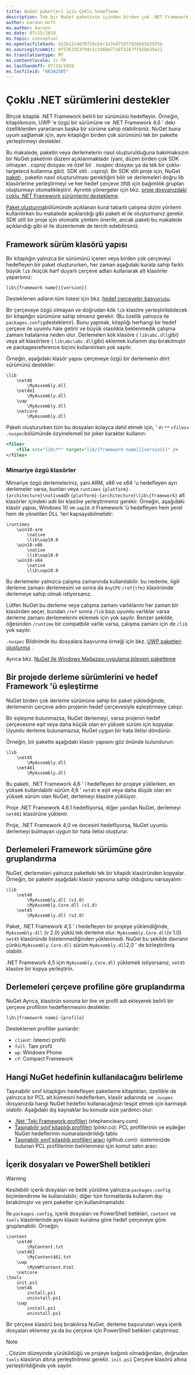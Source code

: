 ```yaml
---
title: NuGet paketleri için Çoklu hedefleme
description: Tek bir NuGet paketinin içinden birden çok .NET Framework sürümünü hedeflemek için çeşitli yöntemlerin açıklaması.
author: karann-msft
ms.author: karann
ms.date: 07/15/2019
ms.topic: conceptual
ms.openlocfilehash: d12b12c4670f5dcb4c1e7e475d77926bd5d3935b
ms.sourcegitcommit: 0f5363353f9dc1c3d68e7718f51b7ff92bb35e21
ms.translationtype: MT
ms.contentlocale: tr-TR
ms.lasthandoff: 07/19/2019
ms.locfileid: "68342505"
---
```

# <a name="support-multiple-net-versions"></a>Çoklu .NET sürümlerini destekler

Birçok kitaplık .NET Framework belirli bir sürümünü hedefleyin. Örneğin, kitaplıkınızın, UWP 'e özgü bir sürümüne ve .NET Framework 4,6 ' deki özelliklerden yararlanan başka bir sürüme sahip olabilirsiniz. NuGet buna uyum sağlamak için, aynı kitaplığın birden çok sürümünü tek bir pakette yerleştirmeyi destekler.

Bu makalede, paketin veya derlemelerin nasıl oluşturulduğuna bakılmaksızın bir NuGet paketinin düzeni açıklanmaktadır (yani, düzen birden çok SDK olmayan *. csproj* dosyası ve özel bir *. nuspec* dosyası ya da tek bir çoklu-targetecd kullanma gibi). SDK stili *. csproj*). Bir SDK stili proje için, NuGet [paketi](../reference/msbuild-targets.md) , paketin nasıl oluşturulması gerektiğini bilir ve derlemeleri doğru lib klasörlerine yerleştirmeyi ve her hedef çerçeve (tfd) için bağımlılık grupları oluşturmayı otomatikleştirir. Ayrıntılı yönergeler için bkz. [proje dosyanızdaki çoklu .NET Framework sürümlerini destekleme](multiple-target-frameworks-project-file.md).

[Paket oluşturma](../create-packages/creating-a-package.md#from-a-convention-based-working-directory)bölümünde açıklanan kural tabanlı çalışma dizini yöntemi kullanılırken bu makalede açıklandığı gibi paketi el ile oluşturmanız gerekir. SDK stili bir proje için otomatik yöntem önerilir, ancak paketi bu makalede açıklandığı gibi el ile düzenlemek de tercih edebilirsiniz.

## <a name="framework-version-folder-structure"></a>Framework sürüm klasörü yapısı

Bir kitaplığın yalnızca bir sürümünü içeren veya birden çok çerçeveyi hedefleyen bir paket oluştururken, her zaman aşağıdaki kurala sahip farklı büyük `lib` /küçük harf duyarlı çerçeve adları kullanarak alt klasörler yaparsınız:

    lib\{framework name}[{version}]

Desteklenen adların tüm listesi için bkz. [hedef çerçeveler başvurusu](../reference/target-frameworks.md#supported-frameworks).

Bir çerçeveye özgü olmayan ve doğrudan kök `lib` klasöre yerleştirilebilecek bir kitaplığın sürümüne sahip olmanız gerekir. (Bu özellik yalnızca ile `packages.config`desteklenir). Bunu yapmak, kitaplığı herhangi bir hedef çerçeve ile uyumlu hale getirir ve büyük olasılıkla beklenmedik çalışma zamanı hatalarına neden olur. Derlemeleri kök klasöre ( `lib\abc.dll`gibi) veya alt klasörlere ( `lib\abc\abc.dll`gibi) eklemek kullanım dışı bırakılmıştır ve packagesreference biçimi kullanılırken yok sayılır.

Örneğin, aşağıdaki klasör yapısı çerçeveye özgü bir derlemenin dört sürümünü destekler:

    \lib
        \net46
            \MyAssembly.dll
        \net461
            \MyAssembly.dll
        \uap
            \MyAssembly.dll
        \netcore
            \MyAssembly.dll

Paketi oluştururken tüm bu dosyaları kolayca dahil etmek için, ' ın `**` `<files>` `.nuspec`bölümünde özyinelemeli bir joker karakter kullanın:

```xml
<files>
    <file src="lib\**" target="lib/{framework name}[{version}]" />
</files>
```

### <a name="architecture-specific-folders"></a>Mimariye özgü klasörler

Mimariye özgü derlemeleriniz, yani ARM, x86 ve x64 'u hedefleyen ayrı derlemeler varsa, bunları veya `runtimes` `{platform}-{architecture}\native`adlı `{platform}-{architecture}\lib\{framework}` alt klasörler içindeki adlı bir klasöre yerleştirmeniz gerekir. Örneğin, aşağıdaki klasör yapısı, Windows 10 ve `uap10.0` Framework 'ü hedefleyen hem yerel hem de yönetilen DLL 'leri kapsayabilmelidir:

    \runtimes
        \win10-arm
            \native
            \lib\uap10.0
        \win10-x86
            \native
            \lib\uap10.0
        \win10-x64
            \native
            \lib\uap10.0

Bu derlemeler yalnızca çalışma zamanında kullanılabilir. bu nedenle, ilgili derleme zamanı derlemesini ve sonra da `AnyCPU` `/ref{tfm}` klasöründe derlemeye sahip olmak istiyorsanız. 

Lütfen NuGet bu derleme veya çalışma zamanı varlıklarını her zaman bir klasörden seçer, bundan `/ref` sonra `/lib` bazı uyumlu varlıklar varsa derleme zamanı derlemelerini eklemek için yok sayılır. Benzer şekilde, öğesinden `/runtime` bir compatbile varlık varsa, çalışma zamanı için de `/lib` yok sayılır.

`.nuspec` Bildirimde bu dosyalara başvurma örneği için bkz. [UWP paketleri oluşturma](../guides/create-uwp-packages.md) .

Ayrıca bkz. [NuGet Ile Windows Mağazası uygulama bileşeni paketleme](https://blogs.msdn.microsoft.com/mim/2013/09/02/packaging-a-windows-store-apps-component-with-nuget-part-2)

## <a name="matching-assembly-versions-and-the-target-framework-in-a-project"></a>Bir projede derleme sürümlerini ve hedef Framework 'ü eşleştirme

NuGet birden çok derleme sürümüne sahip bir paket yüklediğinde, derlemenin çerçeve adını projenin hedef çerçevesiyle eşleştirmeye çalışır.

Bir eşleşme bulunmazsa, NuGet derlemeyi, varsa projenin hedef çerçevesine eşit veya daha küçük olan en yüksek sürüm için kopyalar. Uyumlu derleme bulunamazsa, NuGet uygun bir hata iletisi döndürür.

Örneğin, bir pakette aşağıdaki klasör yapısını göz önünde bulundurun:

    \lib
        \net45
            \MyAssembly.dll
        \net461
            \MyAssembly.dll

Bu paketi, .NET Framework 4,6 ' i hedefleyen bir projeye yüklerken, en yüksek kullanılabilir sürüm 4,6 ' `net45` e eşit veya daha düşük olan en yüksek sürüm olan NuGet, derlemeyi klasöre yüklüyor.

Proje .NET Framework 4.6.1 hedefliyorsa, diğer yandan NuGet, derlemeyi `net461` klasörüne yüklenir.

Proje, .NET Framework 4,0 ve öncesini hedefliyorsa, NuGet uyumlu derlemeyi bulmayan uygun bir hata iletisi oluşturur.

## <a name="grouping-assemblies-by-framework-version"></a>Derlemeleri Framework sürümüne göre gruplandırma

NuGet, derlemeleri yalnızca paketteki tek bir kitaplık klasöründen kopyalar. Örneğin, bir paketin aşağıdaki klasör yapısına sahip olduğunu varsayalım:

    \lib
        \net40
            \MyAssembly.dll (v1.0)
            \MyAssembly.Core.dll (v1.0)
        \net45
            \MyAssembly.dll (v2.0)

Paket, .NET Framework 4,5 ' i hedefleyen bir projeye yüklendiğinde, `MyAssembly.dll` (v 2.0) yüklü tek derleme olur. `MyAssembly.Core.dll`(v 1.0) `net45` klasöründe listelenmediğinden yüklenmedi. NuGet bu şekilde davranır çünkü `MyAssembly.Core.dll` sürüm `MyAssembly.dll`2,0 ' de birleştirilmiş olabilir.

.NET Framework 4,5 için `MyAssembly.Core.dll` yüklemek istiyorsanız, `net45` klasöre bir kopya yerleştirin.

## <a name="grouping-assemblies-by-framework-profile"></a>Derlemeleri çerçeve profiline göre gruplandırma

NuGet Ayrıca, klasörün sonuna bir tire ve profil adı ekleyerek belirli bir çerçeve profilinin hedeflenmesini destekler.

    lib\{framework name}-{profile}

Desteklenen profiller şunlardır:

- `client`: İstemci profili
- `full`: Tam profil
- `wp`: Windows Phone
- `cf`: Compact Framework

## <a name="determining-which-nuget-target-to-use"></a>Hangi NuGet hedefinin kullanılacağını belirleme

Taşınabilir sınıf kitaplığını hedefleyen paketleme kitaplıkları, özellikle de yalnızca bir PCL alt kümesini hedeflerken, klasör adlarında ve `.nuspec` dosyanızda hangi NuGet hedefini kullanacağınızı tespit etmek için karmaşık olabilir. Aşağıdaki dış kaynaklar bu konuda size yardımcı olur:

- [.Net 'Teki Framework profilleri](http://blog.stephencleary.com/2012/05/framework-profiles-in-net.html) (stephencleary.com)
- [Taşınabilir sınıf kitaplığı profilleri](http://embed.plnkr.co/03ck2dCtnJogBKHJ9EjY/preview) (plnkr.co): PCL profillerinin ve eşdeğer NuGet hedeflerinin numaralandırıldığı tablo
- [Taşınabilir sınıf kitaplığı profilleri aracı](https://github.com/StephenCleary/PortableLibraryProfiles) (github.com): sisteminizde bulunan PCL profillerinin belirlenmesi için komut satırı aracı

## <a name="content-files-and-powershell-scripts"></a>İçerik dosyaları ve PowerShell betikleri

> [!Warning]
> Kesilebilir içerik dosyaları ve betik yürütme yalnızca `packages.config` biçimlendirme ile kullanılabilir; diğer tüm formatlarda kullanım dışı bırakılmıştır ve yeni paketler için kullanılmamalıdır.

İle `packages.config`, içerik dosyaları ve PowerShell betikleri, `content` ve `tools` klasörlerinde aynı klasör kuralına göre hedef çerçeveye göre gruplanabilir. Örneğin:

    \content
        \net46
            \MyContent.txt
        \net461
            \MyContent461.txt
        \uap
            \MyUWPContent.html
        \netcore
    \tools
        init.ps1
        \net46
            install.ps1
            uninstall.ps1
        \uap
            install.ps1
            uninstall.ps1

Bir çerçeve klasörü boş bırakılırsa NuGet, derleme başvuruları veya içerik dosyaları eklemez ya da bu çerçeve için PowerShell betikleri çalıştırmaz.

> [!Note]
> , Çözüm düzeyinde yürütüldüğü ve projeye bağımlı olmadığından, doğrudan `tools` klasörün altına yerleştirilmesi gerekir. `init.ps1` Çerçeve klasörü altına yerleştirildiğinde yok sayılır.
